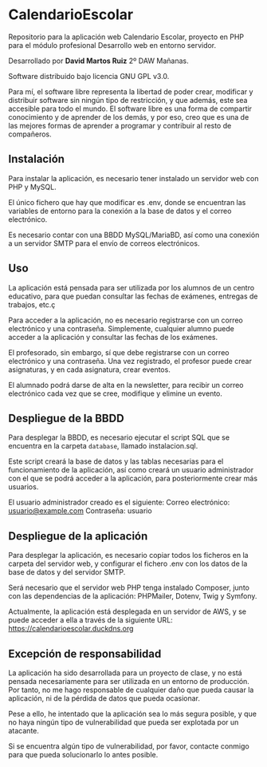 # CalendarioEscolar
Repositorio para la aplicación web Calendario Escolar, proyecto en PHP para el módulo profesional Desarrollo web en entorno servidor.

Desarrollado por **David Martos Ruiz** 2º DAW Mañanas.

Software distribuido bajo licencia GNU GPL v3.0.

Para mí, el software libre representa la libertad de poder crear, modificar y distribuir software sin ningún tipo de restricción, y que además, este sea accesible para todo el mundo. El software libre es una forma de compartir conocimiento y de aprender de los demás, y por eso, creo que es una de las mejores formas de aprender a programar y contribuir al resto de compañeros.

## Instalación
Para instalar la aplicación, es necesario tener instalado un servidor web con PHP y MySQL.

El único fichero que hay que modificar es .env, donde se encuentran las variables de entorno para la conexión a la base de datos y el correo electrónico.

Es necesario contar con una BBDD MySQL/MariaBD, así como una conexión a un servidor SMTP para el envío de correos electrónicos.

## Uso
La aplicación está pensada para ser utilizada por los alumnos de un centro educativo, para que puedan consultar las fechas de exámenes, entregas de trabajos, etc.ç

Para acceder a la aplicación, no es necesario registrarse con un correo electrónico y una contraseña. Simplemente, cualquier alumno puede acceder a la aplicación y consultar las fechas de los exámenes.

El profesorado, sin embargo, sí que debe registrarse con un correo electrónico y una contraseña. Una vez registrado, el profesor puede crear asignaturas, y en cada asignatura, crear eventos.

El alumnado podrá darse de alta en la newsletter, para recibir un correo electrónico cada vez que se cree, modifique y elimine un evento.

## Despliegue de la BBDD
Para desplegar la BBDD, es necesario ejecutar el script SQL que se encuentra en la carpeta `database`, llamado instalacion.sql.

Este script creará la base de datos y las tablas necesarias para el funcionamiento de la aplicación, así como creará un usuario administrador con el que se podrá acceder a la aplicación, para posteriormente crear más usuarios.

El usuario administrador creado es el siguiente:
Correo electrónico: usuario@example.com
Contraseña: usuario

## Despliegue de la aplicación
Para desplegar la aplicación, es necesario copiar todos los ficheros en la carpeta del servidor web, y configurar el fichero .env con los datos de la base de datos y del servidor SMTP.

Será necesario que el servidor web PHP tenga instalado Composer, junto con las dependencias de la aplicación: PHPMailer, Dotenv, Twig y Symfony.

Actualmente, la aplicación está desplegada en un servidor de AWS, y se puede acceder a ella a través de la siguiente URL: https://calendarioescolar.duckdns.org

## Excepción de responsabilidad
La aplicación ha sido desarrollada para un proyecto de clase, y no está pensada necesariamente para ser utilizada en un entorno de producción. Por tanto, no me hago responsable de cualquier daño que pueda causar la aplicación, ni de la pérdida de datos que pueda ocasionar.

Pese a ello, he intentado que la aplicación sea lo más segura posible, y que no haya ningún tipo de vulnerabilidad que pueda ser explotada por un atacante.

Si se encuentra algún tipo de vulnerabilidad, por favor, contacte conmigo para que pueda solucionarlo lo antes posible.